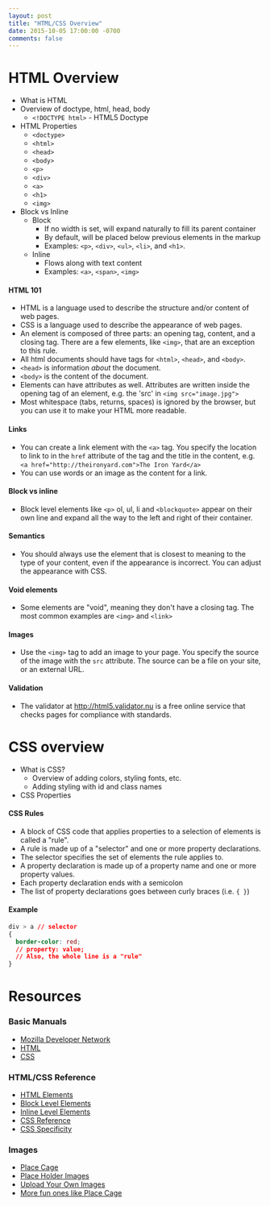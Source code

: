 ```yaml
---
layout: post
title: "HTML/CSS Overview"
date: 2015-10-05 17:00:00 -0700
comments: false
---
```

# HTML Overview

  * What is HTML
  * Overview of doctype, html, head, body
    * `<!DOCTYPE html>` - HTML5 Doctype
  * HTML Properties
    - `<doctype>`
    - `<html>`
    - `<head>`
    - `<body>`
    - `<p>`
    - `<div>`
    - `<a>`
    - `<h1>`
    - `<img>`
  * Block vs Inline
    * Block
        * If no width is set, will expand naturally to fill its parent container
        * By default, will be placed below previous elements in the markup
        * Examples:  `<p>`, `<div>`, `<ul>`, `<li>`, and `<h1>`.
    * Inline
        * Flows along with text content
        * Examples:  `<a>`, `<span>`, `<img>`

#### HTML 101
- HTML is a language used to describe the structure and/or content of web pages.
- CSS is a language used to describe the appearance of web pages.
- An element is composed of three parts: an opening tag, content, and a closing
  tag. There are a few elements, like `<img>`, that are an exception to this rule.
- All html documents should have tags for `<html>`, `<head>`, and `<body>`.
- `<head>` is information *about* the document.
- `<body>` is the content of the document.
- Elements can have attributes as well. Attributes are written inside the
  opening tag of an element, e.g. the 'src' in `<img src="image.jpg">`
- Most whitespace (tabs, returns, spaces) is ignored by the browser, but you can
  use it to make your HTML more readable.

#### Links
- You can create a link element with the `<a>` tag. You specify the location to
  link to in the `href` attribute of the tag and the title in the content, e.g.
  `<a href="http://theironyard.com">The Iron Yard</a>`
- You can use words or an image as the content for a link.

#### Block vs inline
- Block level elements like `<p>` ol, ul, li and `<blockquote>` appear on their
  own line and expand all the way to the left and right of their container.

#### Semantics
- You should always use the element that is closest to meaning to the type of
  your content, even if the appearance is incorrect. You can adjust the
  appearance with CSS.

#### Void elements
- Some elements are "void", meaning they don't have a closing tag. The most
  common examples are `<img>` and `<link>`

#### Images
- Use the `<img>` tag to add an image to your page. You specify the source of
  the image with the `src` attribute. The source can be a file on your site, or
  an external URL.

#### Validation
- The validator at http://html5.validator.nu is a free online service that
  checks pages for compliance with standards.


# CSS overview


  * What is CSS?
    * Overview of adding colors, styling fonts, etc.
    * Adding styling with id and class names
  * CSS Properties


#### CSS Rules

- A block of CSS code that applies properties to a selection of elements is
  called a "rule".
- A rule is made up of a "selector" and one or more property declarations.
- The selector specifies the set of elements the rule applies to.
- A property declaration is made up of a property name and one or more property
  values.
- Each property declaration ends with a semicolon
- The list of property declarations goes between curly braces (i.e. `{ }`)

#### Example

```css
div > a // selector
{
  border-color: red;
  // property: value;
  // Also, the whole line is a "rule"
}
```

# Resources

### Basic Manuals

* [Mozilla Developer Network](https://developer.mozilla.org/en-US/)
* [HTML](https://developer.mozilla.org/en-US/docs/Web/HTML)
* [CSS](https://developer.mozilla.org/en-US/docs/Web/CSS)


### HTML/CSS Reference

* [HTML Elements](https://developer.mozilla.org/en-US/docs/Web/HTML/Element)
* [Block Level Elements](https://developer.mozilla.org/en-US/docs/Web/HTML/Block-level_elements)
* [Inline Level Elements](https://developer.mozilla.org/en-US/docs/Web/HTML/Inline_elemente)
* [CSS Reference](https://developer.mozilla.org/en-US/docs/Web/CSS/Reference)
* [CSS Specificity](https://stuffandnonsense.co.uk/archives/images/specificitywars-05v2.jpg)

### Images

* [Place Cage](http://www.placecage.com/)
* [Place Holder Images](http://placehold.it/)
* [Upload Your Own Images](http://imgur.com/)
* [More fun ones like Place Cage](http://www.hanselman.com/blog/TheInternetsBestPlaceholderImageSitesForWebDevelopment.aspx)
